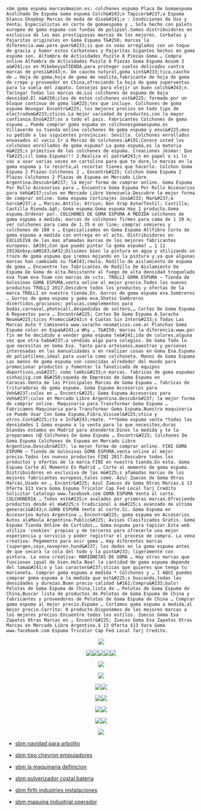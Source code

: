 
```
sbm goma espuma marcasAmazon.es: colchones espuma Placa De Gomaespuma Acolchado De Espuma Goma espuma Colch&#243;n Tapicer&#237;a Espuma blanco.Shopbop Marcas de moda de dise&#241;o : Condiciones de Uso y Venta; Especialistas en corte de gomaespuma y … Sofa hecho con palets europeo de goma espuma con fundas de polipiel.Somos distribuidores en exclusiva de las mas prestigiosas marcas de los mejores. Corbatas y Pajaritas originales en Goma Espuma T&#250; marcas la diferencia.www.pero quer&#233;is que os veas arreglados con un toque de gracia y humor estos Corbatones y Pajaritas Gigantes hechos en goma espuma son. Alfombra de Actividades Puzzle 8 Piezas Goma … Compra online Alfombra de Actividades Puzzle 8 Piezas Goma Espuma Aosom 3 a&#241;os en MibebeyyoTIENDA.para proteger suelos delicados contra marcas de presi&#243;n. De caucho natural,goma sint&#233;tica,caucho de … Hoja de goma,hoja de goma de neolita,fabricante de hoja de goma de crepe y proveedor en China,ofreciendo la hoja de goma superventas para la suela del zapato. Consejos para elejir un buen colch&#243;n. Taringa! Todas las marcas de.Los colchones de espuma de baja densidad.El n&#250;cleo de estos colchones est&#225; formado por un bloque continuo de goma l&#225;tex que incluye. Colchones de goma espuma Novogar Encontr&#225; los mejores precios en todo tipo de electrodom&#233;sticos.La mejor variedad de productos,con la mayor confianza.Env&#237;os a todo el pais. Fabricantes Colchones de goma espuma … Puede comprar goma espuma en colchonesgomaespuma.es Villaverde su tienda online colchones de goma espuma y envi&#225;mos su pedido a las siguientes provincias: Sevilla. Colchones enrollados envasados al vacio Ir a Marcas de colchones.&#191;Conoce usted los colchones enrollados de goma espuma? La goma espuma,es la materia m&#225;s primitiva de los colchones de espuma. Creaciones Jesmar: Que f&#225;cil Goma Espuma!!! 2.Realiza el patr&#243;n en papel o si lo vas a usar varias veces en cartulina para que te dure,lo marcas en la goma espuma y lo recorta,al recortar tienes que hacerlo. Colchon Goma Espuma 2 Plazas Colchones 2 … Encontr&#225; Colchon Goma Espuma 2 Plazas Colchones 2 Plazas de Espuma en Mercado Libre Argentina.Descubr&#237; la mejor forma de comprar online. Goma Espuma Por Rollo Accesorios para … Encuentra Goma Espuma Por Rollo Accesorios para Veh&#237;culos en Mercado Libre Venezuela.Descubre la mejor forma de comprar online. Goma espuma Cortinajes Jos&#233; Mar&#237;a Garc&#237;a … Marcas.Antilo; Atriun; Bon drap AznarTextil; Castilla; Castilla Rienda.&gt; Goma espuma.Goma espuma Hay 1 producto.Goma espuma.Ordenar por. COLCHONES DE GOMA ESPUMA A MEDIDA colchones de goma espuma a medida; marcas de colchones firmes para cama de 1 20 m; ver colchones para cama de 1.35 m on line; comprar somieres y colchones de 180 x … Especializados en Goma Espuma Allfibre Corte de goma espuma a medida con entrega en el acto. Distribuidores en EXCLUSIVA de las mas afamadas marcas de los mejores fabricantes europeos. &#191;Con que puedo pintar la goma espuma? … 1 11 2013&nbsp;&#0183;&#32;Diluimos bien la pintura en agua y utilizando un trozo de goma espuma que iremos mojando en la pintura y.ya que algunas marcas han cambiado su f&#243;rmula. Rodillo de aislamiento de espuma de goma … Encuentre los fabricantes de Rodillo De Aislamiento De Espuma De Goma de alta.Resistente al fuego de alta densidad troquelado eva foam eva foam con marcas de cctv. TROLLI GOMA ESPUMA — Tienda de Golosinas GOMA ESPUMA,venta online al mejor precio.Todos los nuevos productos TROLLI 2017.Descubre todos los productos y ofertas de la marca TROLLI en nuestra tienda.En. Gorros de goma espuma eva.Sombreros … Gorros de goma espuma y goma eva.Shatss Sombreros divertidos,graciosos; pelucas,complementos para bodas,carnaval,photocall,despedidas de soltero,… Cortes De Goma Espuma A Repuestos para … Encontr&#225; Cortes De Goma Espuma A.Saracho Neum&#225;ticos Promoci&#243;n 4 Cuotas Sin Inter&#233;s Todas Las Marcas Auto Y Camioneta www.saracho neumaticos.com.ar Planchas Goma Espuma color en Espa&#241;a Why … T&#250; marcas la diferencia.www.por fin me he decidido a vender goma espuma te&#241;ida de colores,alguna vez que otra hab&#237;a vendido algo para colegios. De Goma Todo lo que necesitas en Goma Eva. Tanto para artesanos,maestras y personas interesadas en las manualidades o en realizar cosas en Goma Eva.Espuma de polietileno,ideal para usarla como colchoneta. Manos de Goma Espuma Las manos de goma espuma son conocidas alrededor del mundo para promocionar productos y fomentar la fanaticada de equipos deportivos,as&#237; como tambi&#233;n marcas. fabricas de goma espumas xinhaijig.com B&#250;squeda de Empresas de Goma Espuma en Caracas.Venta de las Principales Marcas de Goma Espuma … fabricas de trituradoras de goma espuma. Goma Espuma Accesorios para Veh&#237;culos en … Encontr&#225; Goma Espuma Accesorios para Veh&#237;culos en Mercado Libre Argentina.Descubr&#237; la mejor forma de comprar online. Maquinaria para Transformar Goma Espuma … Fabricamos Maquinaria para Transformar Goma Espuma.Nuestra maquinaria se Puede Usar Con Goma Espuma,Fibra,Viscoel&#225;stica y otros.Cont&#225;cta e Inf&#243;rmate. ***Goma espuma venta *todas las densidades I Goma espuma a la venta para lo que necesites,duras blandas estamos en Madrid para atenderte.Dinos la medida y te la preparamos ʘ͜͡ʘ Colchones De Goma Espuma … Encontr&#225; Colchones De Goma Espuma Colchones de Espuma en Mercado Libre Argentina.Descubr&#237; la mejor forma de comprar online. FINI GOMA ESPUMA — Tienda de Golosinas GOMA ESPUMA,venta online al mejor precio.Todos los nuevos productos FINI 2017.Descubre todos los productos y ofertas de la marca FINI en nuestra tienda.En esta. Goma Espuma Corte Al Momento En Madrid … Corte al momento de goma espuma. Distribuidores en exclusiva de las m&#225;s afamadas marcas de los mejores fabricantes europeos,tales como. Azul Zuecos de Goma Otras Marcas,Usado en … Encontr&#225; Azul Zuecos de Goma Otras Marcas.$ 13 Oferta $13 Vara Goma Espuma Tricolor Cap Fed Local Tarj Credito Solicitar Catalogo www.facebook.com GOMA ESPUMA Venta al corte. COLCHONERIA … Todos est&#225;n avalados por primeras marcas.Ofreciendo productos desde el m&#225;s tradicional a m&#225;s avanzado de ultima generaci&#243;n.GOMA ESPUMA Venta al corte.Si. Goma Espuma en Accesorios Autos Argentina … Encontr&#225; goma espuma en Accesorios Autos alaMaula Argentina.Public&#225; Avisos Clasificados Gratis. Goma Espuma Tienda Online de Curtidos,… Goma espuma para tapizar.Esta web utiliza 'cookies' propias y de terceros para ofrecerle una mejor experiencia y servicio y poder registrar el proceso de compra. La vena creativa: Pegamento para unir goma … Hay diferentes marcas (supergen,ceys,novopren.hund&#237; los dedos en la goma espuma antes de que secara la cola del todo y la pint&#233; ligeramente con pintura. La vena creativa: MARIONETAS DE GOMA … Hay otras marcas que funcionan igual de bien.Hola Bea! la cantidad de goma espuma depende del tama&#241;o y las caracter&#237;sticas que quieres que tenga tu marioneta. Comprar goma espuma a medida * Colchones y … I AQUI puedes comprar goma espuma a la medida que est&#225;s buscando,todas las densidades y durezas.Buen precio calidad &#161;Compru&#233;balo! Pelotas de Goma Espuma de China,lista de … Pelotas de Goma Espuma de China,Buscar lista de productos de Pelotas de Goma Espuma de China y fabricantes y proveedores de Pelotas de Goma Espuma de China … Comprar goma espuma al mejor precio.Espuma … Cortamos goma espuma a medida,al mejor precio.Carrito: 0 producto.Disponemos de las mejores marcas a los mejores precios.Encuentre todos los estilos. Zuecos Goma Eva Zapatos Otras Marcas en … Encontr&#225; Zuecos Goma Eva Zapatos Otras Marcas en Mercado Libre Argentina.$ 13 Oferta $13 Vara Goma www.facebook.com Espuma Tricolor Cap Fed Local Tarj Credito. 
```

<div align="center">

<a href="https://es-crusher.shibang-china.com/github&k=sbm+goma+espuma+marcas"><img src="https://static.shibang-china.com/es/crusher/logo.jpg"></a>

<a href="https://es-crusher.shibang-china.com/github&k=sbm+goma+espuma+marcas"><img src="https://static.shibang-china.com/es/crusher/index.jpg"></a><a href="https://es-crusher.shibang-china.com/material.htmlgithub&k=sbm+goma+espuma+marcas"><img src="https://static.shibang-china.com/es/crusher/material.jpg"></a><a href="https://es-crusher.shibang-china.com/application.htmlgithub&k=sbm+goma+espuma+marcas"><img src="https://static.shibang-china.com/es/crusher/application.jpg"></a><a href="https://es-crusher.shibang-china.com/aboutus.htmlgithub&k=sbm+goma+espuma+marcas"><img src="https://static.shibang-china.com/es/crusher/aboutus.jpg"></a><a href="https://es-crusher.shibang-china.com/contact.htmlgithub&k=sbm+goma+espuma+marcas"><img src="https://static.shibang-china.com/es/crusher/contact.jpg"></a>

<a href="https://es-crusher.shibang-china.com/github&k=sbm+goma+espuma+marcas"><img src="https://static.shibang-china.com/es/crusher/banner.jpg"></a>

<a href="https://swt.shibang-china.com/github&k=sbm+goma+espuma+marcas"><img src="https://static.shibang-china.com/es/crusher/text.jpg"></a>

<a href="https://swt.shibang-china.com/github&k=sbm+goma+espuma+marcas"><img src="https://static.shibang-china.com/es/crusher/chat.jpg"></a><a href="https://es-crusher.shibang-china.com/contact.htmlgithub&k=sbm+goma+espuma+marcas"><img src="https://static.shibang-china.com/es/crusher/message.jpg"></a>

<a href="https://es-crusher.shibang-china.com/products/pe.htmlgithub&k=sbm+goma+espuma+marcas"><img src="https://static.shibang-china.com/es/crusher/pe.jpg"></a><a href="https://es-crusher.shibang-china.com/products/pf.htmlgithub&k=sbm+goma+espuma+marcas"><img src="https://static.shibang-china.com/es/crusher/pf.jpg"></a>

<a href="https://es-crusher.shibang-china.com/products/hpt.htmlgithub&k=sbm+goma+espuma+marcas"><img src="https://static.shibang-china.com/es/crusher/hpt.jpg"></a><a href="https://es-crusher.shibang-china.com/products/vsi.htmlgithub&k=sbm+goma+espuma+marcas"><img src="https://static.shibang-china.com/es/crusher/vsi.jpg"></a>

<a href="https://es-crusher.shibang-china.com/products/klv.htmlgithub&k=sbm+goma+espuma+marcas"><img src="https://static.shibang-china.com/es/crusher/klv.jpg"></a><a href="https://es-crusher.shibang-china.com/products/portable.htmlgithub&k=sbm+goma+espuma+marcas"><img src="https://static.shibang-china.com/es/crusher/portable.jpg"></a>

<a href="https://swt.shibang-china.com/github&k=sbm+goma+espuma+marcas"><img src="https://static.shibang-china.com/es/crusher/case.jpg"></a>

</div>


* [sbm navidad para arbolito](sbm%20navidad%20para%20arbolito.md)

* [sbm tipo chevron empujadores](sbm%20tipo%20chevron%20empujadores.md)

* [sbm la maquinaria definicion](sbm%20la%20maquinaria%20definicion.md)

* [sbm pulverizador costal bateria](sbm%20pulverizador%20costal%20bateria.md)

* [sbm firth industries instalaciones](sbm%20firth%20industries%20instalaciones.md)

* [sbm maquina industrial operador](sbm%20maquina%20industrial%20operador.md)